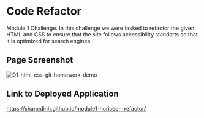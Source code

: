 # Code Refactor
Module 1 Challenge. In this challenge we were tasked to refactor the given HTML and CSS to ensure that the site follows accessibility standarts so that it is optimized for search engines.

## Page Screenshot
![01-html-css-git-homework-demo](https://user-images.githubusercontent.com/104178313/166923138-0ba429d6-2559-4c26-a3c8-c4c28317e678.png)

## Link to Deployed Application
https://shanedinh.github.io/module1-horiseon-refactor/
